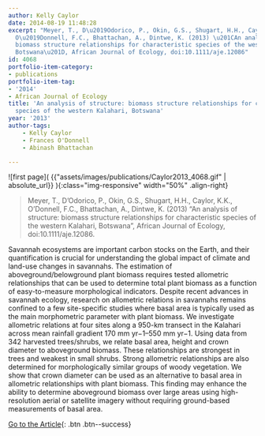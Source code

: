 ```yaml
---
author: Kelly Caylor
date: 2014-08-19 11:48:28
excerpt: "Meyer, T., D\u2019Odorico, P., Okin, G.S., Shugart, H.H., Caylor, K.K.,
  O\u2019Donnell, F.C., Bhattachan, A., Dintwe, K. (2013) \u201CAn analysis of structure:
  biomass structure relationships for characteristic species of the western Kalahari,
  Botswana\u201D, African Journal of Ecology, doi:10.1111/aje.12086"
id: 4068
portfolio-item-category:
- publications
portfolio-item-tag:
- '2014'
- African Journal of Ecology
title: 'An analysis of structure: biomass structure relationships for characteristic
  species of the western Kalahari, Botswana'
year: '2013'
author-tags:
    - Kelly Caylor
    - Frances O'Donnell
    - Abinash Bhattachan

---
```


![first page]( {{"assets/images/publications/Caylor2013_4068.gif" | absolute_url}} ){:class="img-responsive" width="50%" .align-right}

> Meyer, T., D’Odorico, P., Okin, G.S., Shugart, H.H., Caylor, K.K., O’Donnell, F.C., Bhattachan, A., Dintwe, K. (2013) “An analysis of structure: biomass structure relationships for characteristic species of the western Kalahari, Botswana”, African Journal of Ecology, doi:10.1111/aje.12086.


Savannah ecosystems are important carbon stocks on the Earth, and their quantification is crucial for understanding the global impact of climate and land-use changes in savannahs. The estimation of aboveground/belowground plant biomass requires tested allometric relationships that can be used to determine total plant biomass as a function of easy-to-measure morphological indicators. Despite recent advances in savannah ecology, research on allometric relations in savannahs remains confined to a few site-specific studies where basal area is typically used as the main morphometric parameter with plant biomass. We investigate allometric relations at four sites along a 950-km transect in the Kalahari across mean rainfall gradient 170 mm yr−1–550 mm yr−1. Using data from 342 harvested trees/shrubs, we relate basal area, height and crown diameter to aboveground biomass. These relationships are strongest in trees and weakest in small shrubs. Strong allometric relationships are also determined for morphologically similar groups of woody vegetation. We show that crown diameter can be used as an alternative to basal area in allometric relationships with plant biomass. This finding may enhance the ability to determine aboveground biomass over large areas using high-resolution aerial or satellite imagery without requiring ground-based measurements of basal area.


[Go to the Article](http://onlinelibrary.wiley.com/doi/10.1111/aje.12086/abstract){: .btn .btn--success}
